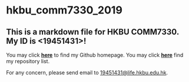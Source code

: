 hkbu_comm7330_2019
========
## This is a markdown file for HKBU COMM7330. My ID is <19451431>!
You may click [**here**](https://github.com/SimonWangOne) to find my Github homepage.
You may click [**here**](https://github.com/SimonWangOne?tab=repositories) find my repository list.

For any concern, please send email to <19451431@life.hkbu.edu.hk>.
